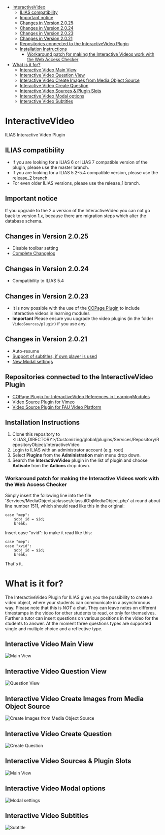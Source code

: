 - [InteractiveVideo](#interactivevideo)
  * [ILIAS compatibility](#ilias-compatibility)
  * [Important notice](#important-notice)
  * [Changes in Version 2.0.25](#changes-in-version-2025)
  * [Changes in Version 2.0.24](#changes-in-version-2024)
  * [Changes in Version 2.0.23](#changes-in-version-2023)
  * [Changes in Version 2.0.21](#changes-in-version-2021)
  * [Repositories connected to the InteractiveVideo Plugin](#repositories-connected-to-the-interactivevideo-plugin)
  * [Installation Instructions](#installation-instructions)
    + [Workaround patch for making the Interactive Videos work with the Web Access Checker](#workaround-patch-for-making-the-interactive-videos-work-with-the-web-access-checker)
- [What is it for?](#what-is-it-for-)
  * [Interactive Video Main View](#interactive-video-main-view)
  * [Interactive Video Question View](#interactive-video-question-view)
  * [Interactive Video Create Images from Media Object Source](#interactive-video-create-images-from-media-object-source)
  * [Interactive Video Create Question](#interactive-video-create-question)
  * [Interactive Video Sources & Plugin Slots](#interactive-video-sources---plugin-slots)
  * [Interactive Video Modal options](#interactive-video-modal-options)
  * [Interactive Video Subtitles](#interactive-video-subtitles)

# InteractiveVideo
ILIAS Interactive Video Plugin

## ILIAS compatibility
- If you are looking for a ILIAS 6 or ILIAS 7 compatible version of the plugin, please use the master branch.
- If you are looking for a ILIAS 5.2-5.4 compatible version, please use the release_2 branch.
- For even older ILIAS versions, please use the release_1 branch.

## Important notice
If you upgrade to the 2.x version of the InteractiveVideo you can not go back to version 1.x, because there are migration steps which alter the database schema.

## Changes in Version 2.0.25
* Disable toolbar setting
* [Complete Changelog](https://github.com/DatabayAG/InteractiveVideo/blob/master/CHANGELOG.md)

## Changes in Version 2.0.24
* Compatibility to ILIAS 5.4

## Changes in Version 2.0.23
* It is now possible with the use of the [COPage Plugin](https://github.com/DatabayAG/InteractiveVideoReference) to include interactive videos in learning modules
* **Important** Please ensure you upgrade the video plugins (in the folder `VideoSources/plugin`) if you use any.

## Changes in Version 2.0.21
* Auto-resume
* [Support of subtitles, if own player is used](https://github.com/DatabayAG/InteractiveVideo#interactive-video-subtitles)
* [New Modal settings](https://github.com/DatabayAG/InteractiveVideo#interactive-video-modal-options) 

## Repositories connected to the InteractiveVideo Plugin
* [COPage Plugin for InteractiveVideo References in LearningModules](https://github.com/DatabayAG/InteractiveVideoReference)
* [Video Source Plugin for Vimeo](https://github.com/DatabayAG/InteractiveVideoVimeo)
* [Video Source Plugin for FAU Video Platform](https://github.com/ilifau/InteractiveVideoFauVideoPortal)

## Installation Instructions
1. Clone this repository to <ILIAS_DIRECTORY>/Customizing/global/plugins/Services/Repository/RepositoryObject/InteractiveVideo
2. Login to ILIAS with an administrator account (e.g. root)
3. Select **Plugins** from the **Administration** main menu drop down.
4. Search the **InteractiveVideo** plugin in the list of plugin and choose **Activate** from the **Actions** drop down.

### Workaround patch for making the Interactive Videos work with the Web Access Checker
Simply insert the following line into the file 'Services/MediaObjects/classes/class.ilObjMediaObject.php' at round about line number 1511, which should read like this in the original:

	case "mep":
		$obj_id = $id;
		break;

Insert     case "xvid":    to make it read like this:

	case "mep":
	case "xvid":
		$obj_id = $id;
		break;

That's it.

# What is it for?
The InteractiveVideo Plugin for ILIAS gives you the possibility to create a video object, where your students can communicate in a asynchronous way. Please note that this is *NOT* a chat. They can leave notes on different timestamps in the video for other students to read, or only for themselves. Further a tutor can insert questions on various positions in the video for the students to answer. At the moment three questions types are supported single and multiple choice and a reflective type. 

## Interactive Video Main View
![Main View](https://databayag.github.io/InteractiveVideo/2.0.x/1.png)

## Interactive Video Question View
![Question View](https://databayag.github.io/InteractiveVideo/2.0.x/2.png)
## Interactive Video Create Images from Media Object Source
![Create Images from Media Object Source](https://databayag.github.io/InteractiveVideo/2.0.x/3.png)

## Interactive Video Create Question
![Create Question](https://databayag.github.io/InteractiveVideo/2.0.x/4.png)

## Interactive Video Sources & Plugin Slots
![Main View](https://databayag.github.io/InteractiveVideo/2.0.x/5.png)

## Interactive Video Modal options
![Modal settings](https://databayag.github.io/InteractiveVideo/2.0.18/modal_options.png)

## Interactive Video Subtitles
![Subtitle](https://databayag.github.io/InteractiveVideo/2.0.21/subtitle.png)
